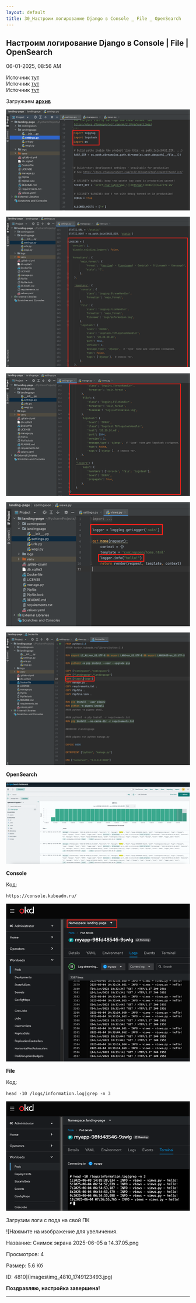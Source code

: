 ```yaml
---
layout: default
title: 30_Настроим логирование Django в Console _ File _ OpenSearch
---
```



##  Настроим логирование Django в Console | File | OpenSearch 

06-01-2025, 08:56 AM

  
Источник [тут](https://habr.com/ru/articles/421819/)  
Источник [тут](https://www.youtube.com/watch?v=nfml4BbBAbE)  
Источник [тут](https://www.youtube.com/watch?v=c8pa4VJia_A)  
  
Загружаем **[архив](https://galkin-vladimir.ru:5446/d/s/13dCk63bU1BtZL9x5aZKDMYVmfYDvbLY/xmuIhTgSjcWomVBtZ0CCF3A3081cz2X5-mrrgAHl7VAw)**  
  
![Нажмите на изображение для увеличения.  Название:	Снимок экрана 2025-06-04 в 12.56.47.png Просмотров:	0 Размер:	118.1 Кб ID:	4799](images\\img_4799_1749031934.jpg)  
  
![Нажмите на изображение для увеличения.  Название:	Снимок экрана 2025-06-04 в 12.58.07.png Просмотров:	0 Размер:	140.7 Кб ID:	4800](images\\img_4800_1749031953.jpg)  
  
![Нажмите на изображение для увеличения.  Название:	Снимок экрана 2025-06-04 в 12.59.04.png Просмотров:	0 Размер:	115.1 Кб ID:	4801](images\\img_4801_1749031969.jpg)  
  
![Нажмите на изображение для увеличения.  Название:	Снимок экрана 2025-06-04 в 13.00.19.png Просмотров:	0 Размер:	68.7 Кб ID:	4802](images\\img_4802_1749031984.jpg)  
  
![Нажмите на изображение для увеличения.  Название:	Снимок экрана 2025-06-04 в 13.01.45.png Просмотров:	0 Размер:	129.8 Кб ID:	4803](images\\img_4803_1749032007.jpg)  
  
**OpenSearch**  
  
![Нажмите на изображение для увеличения.  Название:	Снимок экрана 2025-06-04 в 13.03.03.png Просмотров:	0 Размер:	510.3 Кб ID:	4804](images\\img_4804_1749032022.jpg)  
  
**Console**  
  


Код:
    
    
    https://console.kubeadm.ru/

![Нажмите на изображение для увеличения.  Название:	Снимок экрана 2025-06-04 в 13.33.20.png Просмотров:	0 Размер:	190.7 Кб ID:	4807](images\\img_4807_1749033310.jpg)  
  
**File**  
  


Код:
    
    
    head -10 /logs/information.log|grep -n 3

![Нажмите на изображение для увеличения.  Название:	Снимок экрана 2025-06-04 в 13.36.07.png Просмотров:	0 Размер:	116.5 Кб ID:	4808](images\\img_4808_1749033408.jpg)  
  
Загрузим логи с пода на свой ПК  
  
![Нажмите на изображение для увеличения.



Название:	Снимок экрана 2025-06-05 в 14.37.05.png

Просмотров:	4

Размер:	5.6 Кб

ID:	4810](images\\img_4810_1749123493.jpg)  
  
  
**Поздравляю, настройка завершена!**


---

